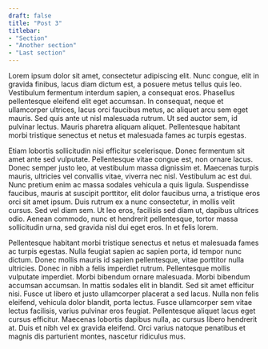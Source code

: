 ```yaml
---
draft: false
title: "Post 3"
titlebar:
- "Section"
- "Another section"
- "Last section"
---
```


Lorem ipsum dolor sit amet, consectetur adipiscing elit. Nunc congue, elit in gravida finibus, lacus diam dictum est, a posuere metus tellus quis leo. Vestibulum fermentum interdum sapien, a consequat eros. Phasellus pellentesque eleifend elit eget accumsan. In consequat, neque et ullamcorper ultrices, lacus orci faucibus metus, ac aliquet arcu sem eget mauris. Sed quis ante ut nisl malesuada rutrum. Ut sed auctor sem, id pulvinar lectus. Mauris pharetra aliquam aliquet. Pellentesque habitant morbi tristique senectus et netus et malesuada fames ac turpis egestas.

<!-- section break -->

Etiam lobortis sollicitudin nisi efficitur scelerisque. Donec fermentum sit amet ante sed vulputate. Pellentesque vitae congue est, non ornare lacus. Donec semper justo leo, at vestibulum massa dignissim et. Maecenas turpis mauris, ultricies vel convallis vitae, viverra nec nisl. Vestibulum ac est dui. Nunc pretium enim ac massa sodales vehicula a quis ligula. Suspendisse faucibus, mauris at suscipit porttitor, elit dolor faucibus urna, a tristique eros orci sit amet ipsum. Duis rutrum ex a nunc consectetur, in mollis velit cursus. Sed vel diam sem. Ut leo eros, facilisis sed diam ut, dapibus ultrices odio. Aenean commodo, nunc et hendrerit pellentesque, tortor massa sollicitudin urna, sed gravida nisl dui eget eros. In et felis lorem.

<!-- section break -->

Pellentesque habitant morbi tristique senectus et netus et malesuada fames ac turpis egestas. Nulla feugiat sapien ac sapien porta, id tempor nunc dictum. Donec mollis mauris id sapien pellentesque, vitae porttitor nulla ultricies. Donec in nibh a felis imperdiet rutrum. Pellentesque mollis vulputate imperdiet. Morbi bibendum ornare malesuada. Morbi bibendum accumsan accumsan. In mattis sodales elit in blandit. Sed sit amet efficitur nisi. Fusce ut libero et justo ullamcorper placerat a sed lacus. Nulla non felis eleifend, vehicula dolor blandit, porta lectus. Fusce ullamcorper sem vitae lectus facilisis, varius pulvinar eros feugiat. Pellentesque aliquet lacus eget cursus efficitur. Maecenas lobortis dapibus nulla, ac cursus libero hendrerit at. Duis et nibh vel ex gravida eleifend. Orci varius natoque penatibus et magnis dis parturient montes, nascetur ridiculus mus.
